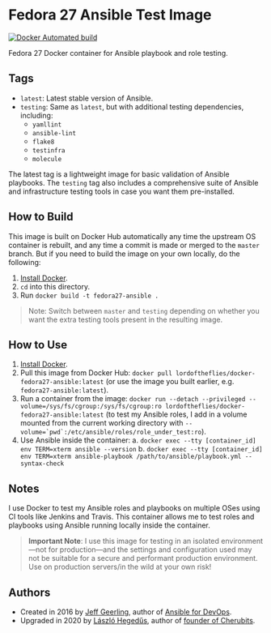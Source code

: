 # Fedora 27 Ansible Test Image

[![Docker Automated build](https://img.shields.io/docker/automated/lordoftheflies/docker-fedora27-ansible.svg?maxAge=2592000)](https://hub.docker.com/r/lordoftheflies/docker-fedora27-ansible/)

Fedora 27 Docker container for Ansible playbook and role testing.

## Tags

  - `latest`: Latest stable version of Ansible.
  - `testing`: Same as `latest`, but with additional testing dependencies, including:
    - `yamllint`
    - `ansible-lint`
    - `flake8`
    - `testinfra`
    - `molecule`

The latest tag is a lightweight image for basic validation of Ansible playbooks. The `testing` tag also includes a comprehensive suite of Ansible and infrastructure testing tools in case you want them pre-installed.

## How to Build

This image is built on Docker Hub automatically any time the upstream OS container is rebuilt, and any time a commit is made or merged to the `master` branch. But if you need to build the image on your own locally, do the following:

  1. [Install Docker](https://docs.docker.com/engine/installation/).
  2. `cd` into this directory.
  3. Run `docker build -t fedora27-ansible .`

> Note: Switch between `master` and `testing` depending on whether you want the extra testing tools present in the resulting image.

## How to Use

  1. [Install Docker](https://docs.docker.com/engine/installation/).
  2. Pull this image from Docker Hub: `docker pull lordoftheflies/docker-fedora27-ansible:latest` (or use the image you built earlier, e.g. `fedora27-ansible:latest`).
  3. Run a container from the image: `docker run --detach --privileged --volume=/sys/fs/cgroup:/sys/fs/cgroup:ro lordoftheflies/docker-fedora27-ansible:latest` (to test my Ansible roles, I add in a volume mounted from the current working directory with ``--volume=`pwd`:/etc/ansible/roles/role_under_test:ro``).
  4. Use Ansible inside the container:
    a. `docker exec --tty [container_id] env TERM=xterm ansible --version`
    b. `docker exec --tty [container_id] env TERM=xterm ansible-playbook /path/to/ansible/playbook.yml --syntax-check`

## Notes

I use Docker to test my Ansible roles and playbooks on multiple OSes using CI tools like Jenkins and Travis. This container allows me to test roles and playbooks using Ansible running locally inside the container.

> **Important Note**: I use this image for testing in an isolated environment—not for production—and the settings and configuration used may not be suitable for a secure and performant production environment. Use on production servers/in the wild at your own risk!

## Authors

* Created in 2016 by [Jeff Geerling](https://www.jeffgeerling.com/), author of [Ansible for DevOps](https://www.ansiblefordevops.com/).
* Upgraded in 2020 by [László Hegedűs](https://github.com/lordoftheflies), author of [founder of Cherubits](https://www.cherubits.hu/).
